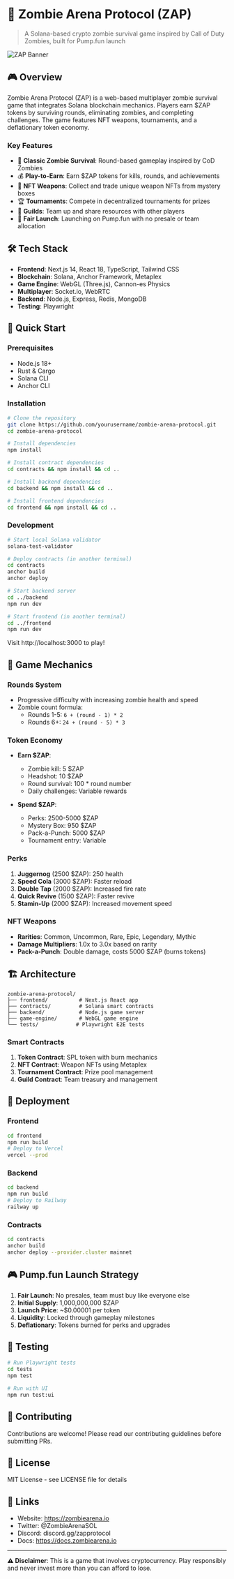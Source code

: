 # 🧟 Zombie Arena Protocol (ZAP)

> A Solana-based crypto zombie survival game inspired by Call of Duty Zombies, built for Pump.fun launch

![ZAP Banner](https://placeholder.com/banner.png)

## 🎮 Overview

Zombie Arena Protocol (ZAP) is a web-based multiplayer zombie survival game that integrates Solana blockchain mechanics. Players earn $ZAP tokens by surviving rounds, eliminating zombies, and completing challenges. The game features NFT weapons, tournaments, and a deflationary token economy.

### Key Features

- 🔫 **Classic Zombie Survival**: Round-based gameplay inspired by CoD Zombies
- 💰 **Play-to-Earn**: Earn $ZAP tokens for kills, rounds, and achievements
- 🎯 **NFT Weapons**: Collect and trade unique weapon NFTs from mystery boxes
- 🏆 **Tournaments**: Compete in decentralized tournaments for prizes
- 👥 **Guilds**: Team up and share resources with other players
- 🚀 **Fair Launch**: Launching on Pump.fun with no presale or team allocation

## 🛠️ Tech Stack

- **Frontend**: Next.js 14, React 18, TypeScript, Tailwind CSS
- **Blockchain**: Solana, Anchor Framework, Metaplex
- **Game Engine**: WebGL (Three.js), Cannon-es Physics
- **Multiplayer**: Socket.io, WebRTC
- **Backend**: Node.js, Express, Redis, MongoDB
- **Testing**: Playwright

## 🚀 Quick Start

### Prerequisites

- Node.js 18+
- Rust & Cargo
- Solana CLI
- Anchor CLI

### Installation

```bash
# Clone the repository
git clone https://github.com/yourusername/zombie-arena-protocol.git
cd zombie-arena-protocol

# Install dependencies
npm install

# Install contract dependencies
cd contracts && npm install && cd ..

# Install backend dependencies
cd backend && npm install && cd ..

# Install frontend dependencies
cd frontend && npm install && cd ..
```

### Development

```bash
# Start local Solana validator
solana-test-validator

# Deploy contracts (in another terminal)
cd contracts
anchor build
anchor deploy

# Start backend server
cd ../backend
npm run dev

# Start frontend (in another terminal)
cd ../frontend
npm run dev
```

Visit http://localhost:3000 to play!

## 🎯 Game Mechanics

### Rounds System
- Progressive difficulty with increasing zombie health and speed
- Zombie count formula: 
  - Rounds 1-5: `6 + (round - 1) * 2`
  - Rounds 6+: `24 + (round - 5) * 3`

### Token Economy
- **Earn $ZAP**:
  - Zombie kill: 5 $ZAP
  - Headshot: 10 $ZAP
  - Round survival: 100 * round number
  - Daily challenges: Variable rewards

- **Spend $ZAP**:
  - Perks: 2500-5000 $ZAP
  - Mystery Box: 950 $ZAP
  - Pack-a-Punch: 5000 $ZAP
  - Tournament entry: Variable

### Perks
1. **Juggernog** (2500 $ZAP): 250 health
2. **Speed Cola** (3000 $ZAP): Faster reload
3. **Double Tap** (2000 $ZAP): Increased fire rate
4. **Quick Revive** (1500 $ZAP): Faster revive
5. **Stamin-Up** (2000 $ZAP): Increased movement speed

### NFT Weapons
- **Rarities**: Common, Uncommon, Rare, Epic, Legendary, Mythic
- **Damage Multipliers**: 1.0x to 3.0x based on rarity
- **Pack-a-Punch**: Double damage, costs 5000 $ZAP (burns tokens)

## 🏗️ Architecture

```
zombie-arena-protocol/
├── frontend/          # Next.js React app
├── contracts/         # Solana smart contracts
├── backend/           # Node.js game server
├── game-engine/       # WebGL game engine
└── tests/            # Playwright E2E tests
```

### Smart Contracts

1. **Token Contract**: SPL token with burn mechanics
2. **NFT Contract**: Weapon NFTs using Metaplex
3. **Tournament Contract**: Prize pool management
4. **Guild Contract**: Team treasury and management

## 🚢 Deployment

### Frontend
```bash
cd frontend
npm run build
# Deploy to Vercel
vercel --prod
```

### Backend
```bash
cd backend
npm run build
# Deploy to Railway
railway up
```

### Contracts
```bash
cd contracts
anchor build
anchor deploy --provider.cluster mainnet
```

## 🎮 Pump.fun Launch Strategy

1. **Fair Launch**: No presales, team must buy like everyone else
2. **Initial Supply**: 1,000,000,000 $ZAP
3. **Launch Price**: ~$0.00001 per token
4. **Liquidity**: Locked through gameplay milestones
5. **Deflationary**: Tokens burned for perks and upgrades

## 🧪 Testing

```bash
# Run Playwright tests
cd tests
npm test

# Run with UI
npm run test:ui
```

## 🤝 Contributing

Contributions are welcome! Please read our contributing guidelines before submitting PRs.

## 📜 License

MIT License - see LICENSE file for details

## 🔗 Links

- Website: https://zombiearena.io
- Twitter: @ZombieArenaSOL
- Discord: discord.gg/zapprotocol
- Docs: https://docs.zombiearena.io

---

**⚠️ Disclaimer**: This is a game that involves cryptocurrency. Play responsibly and never invest more than you can afford to lose.